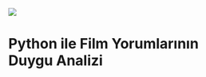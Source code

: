 <p align="left"> <img src="https://github.com/kubrakurt/turkish_movie_sentiment_analysis/blob/main/Film%20Duygu%20Analizi.jpg"/> </p>

# Python ile Film Yorumlarının Duygu Analizi
